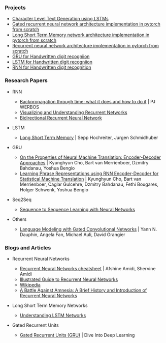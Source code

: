 ### Projects
- [Character Level Text Generation using LSTMs](./character_level_lstm_for_text_generation.ipynb)
- [Gated recurrent neural network architecture implementation in pytorch from scratch](./gated_recurrent_neural_network_architecture_from_scratch_in_pytorch.py)
- [Long Short Term Memory network architecture implementation in pytorch from scratch](./long_short-term_memory_network_architecture_from_scratch_in_pytorch.py)
- [Recurrent neural network architecture implementation in pytorch from scratch](./recurrent_nerual_network_architecture_from_scratch_in_pytorch.py)
- [GRU for Handwritten digit recogniion](./gated_recurrent_networks_for_handwritten_digit_recognition_with_pytorch.ipynb)
- [LSTM for Handwritten digit recogniion](./long_short-term_network_for_hand_written_digit_recognition_with_pytorch.ipynb)
- [RNN for Handwritten digit recognition](./recurrent_nerual_network_for_hand_written_digit_recognition_with_pytorch.ipynb)

### Research Papers
- RNN
    - [Backpropagation through time: what it does and how to do it](https://axon.cs.byu.edu/Dan/678/papers/Recurrent/Werbos.pdf) | PJ WERBOS
    - [Visualizing and Understanding Recurrent Networks](https://arxiv.org/abs/1506.02078)
    - [Bidirectional Recurrent Neural Network](https://ieeexplore.ieee.org/document/650093)

- LSTM
    - [Long Short Term Memory](https://www.bioinf.jku.at/publications/older/2604.pdf) | Sepp Hochreiter, Jurgen Schmidhuber
- GRU
    - [On the Properties of Neural Machine Translation: Encoder-Decoder Approaches](https://arxiv.org/abs/1409.1259) | Kyunghyun Cho, Bart van Merrienboer, Dzmitry Bahdanau, Yoshua Bengio
    - [Learning Phrase Representations using RNN Encoder-Decoder for Statistical Machine Translation](https://arxiv.org/pdf/1406.1078v3.pdf) |  Kyunghyun Cho, Bart van Merrienboer, Caglar Gulcehre, Dzmitry Bahdanau, Fethi Bougares, Holger Schwenk, Yoshua Bengio
- Seq2Seq
    - [Sequence to Sequence Learning with Neural Networks](https://arxiv.org/abs/1409.3215)
- Others
    - [Language Modeling with Gated Convolutional Networks](https://arxiv.org/abs/1612.08083) | Yann N. Dauphin, Angela Fan, Michael Auli, David Grangier

### Blogs and Articles
- Recurrent Neural Networks
    - [Recurrent Neural Networks cheatsheet](https://stanford.edu/~shervine/teaching/cs-230/cheatsheet-recurrent-neural-networks) | Afshine Amidi, Shervine Amidi
    - [Illustrated Guide to Recurrent Neural Networks](https://towardsdatascience.com/illustrated-guide-to-recurrent-neural-networks-79e5eb8049c9)
    - [Wikipedia](https://en.wikipedia.org/wiki/Recurrent_neural_network)
    - [A Battle Against Amnesia: A Brief History and Introduction of Recurrent Neural Networks](https://towardsdatascience.com/a-battle-against-amnesia-a-brief-history-and-introduction-of-recurrent-neural-networks-50496aae6740)

- Long Short Term Memory Networks
    - [Understanding LSTM Networks](https://colah.github.io/posts/2015-08-Understanding-LSTMs/)

- Gated Recurrent Units
    - [Gated Recurrent Units (GRU)](https://d2l.ai/chapter_recurrent-modern/gru.html) | Dive Into Deep Learning
    
